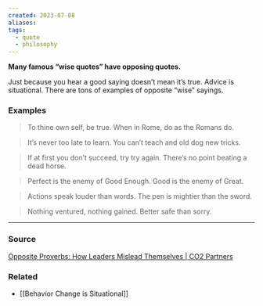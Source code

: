 ```yaml
---
created: 2023-07-08
aliases: 
tags:
  - quote
  - philosophy
---
```

**Many famous “wise quotes” have opposing quotes.**

Just because you hear a good saying doesn’t mean it’s true. Advice is situational. There are tons of examples of opposite “wise” sayings.

### Examples

> To thine own self, be true.
When in Rome, do as the Romans do.
> 

> It’s never too late to learn.
You can’t teach and old dog new tricks.
> 

> If at first you don’t succeed, try try again.
There’s no point beating a dead horse.
> 

> Perfect is the enemy of Good Enough.
Good is the enemy of Great.
> 

> Actions speak louder than words.
The pen is mightier than the sword.
> 

> Nothing ventured, nothing gained.
Better safe than sorry.
> 

---

### Source

[Opposite Proverbs: How Leaders Mislead Themselves | CO2 Partners](https://co2partners.com/opposite-proverbs-and-how-how-metaphors-mislead/)

### Related
- [[Behavior Change is Situational]]